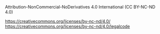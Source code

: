 Attribution-NonCommercial-NoDerivatives 4.0 International (CC BY-NC-ND 4.0) 

https://creativecommons.org/licenses/by-nc-nd/4.0/
https://creativecommons.org/licenses/by-nc-nd/4.0/legalcode

